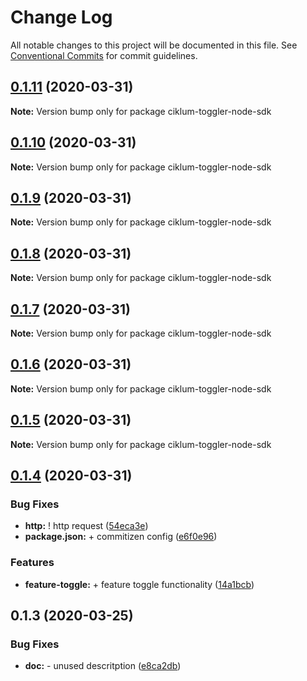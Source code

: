 # Change Log

All notable changes to this project will be documented in this file.
See [Conventional Commits](https://conventionalcommits.org) for commit guidelines.

## [0.1.11](https://github.com/ciklum-digital/ciklum-toggler-node-sdk/compare/v0.1.10...v0.1.11) (2020-03-31)

**Note:** Version bump only for package ciklum-toggler-node-sdk





## [0.1.10](https://github.com/ciklum-digital/ciklum-toggler-node-sdk/compare/v0.1.9...v0.1.10) (2020-03-31)

**Note:** Version bump only for package ciklum-toggler-node-sdk





## [0.1.9](https://github.com/ciklum-digital/ciklum-toggler-node-sdk/compare/v0.1.8...v0.1.9) (2020-03-31)

**Note:** Version bump only for package ciklum-toggler-node-sdk





## [0.1.8](https://github.com/ciklum-digital/ciklum-toggler-node-sdk/compare/v0.1.7...v0.1.8) (2020-03-31)

**Note:** Version bump only for package ciklum-toggler-node-sdk





## [0.1.7](https://github.com/ciklum-digital/ciklum-toggler-node-sdk/compare/v0.1.6...v0.1.7) (2020-03-31)

**Note:** Version bump only for package ciklum-toggler-node-sdk





## [0.1.6](https://github.com/ciklum-digital/ciklum-toggler-node-sdk/compare/v0.1.5...v0.1.6) (2020-03-31)

**Note:** Version bump only for package ciklum-toggler-node-sdk





## [0.1.5](https://github.com/ciklum-digital/ciklum-toggler-node-sdk/compare/v0.1.4...v0.1.5) (2020-03-31)

**Note:** Version bump only for package ciklum-toggler-node-sdk





## [0.1.4](https://github.com/ciklum-digital/ciklum-toggler-node-sdk/compare/v0.1.3...v0.1.4) (2020-03-31)


### Bug Fixes

* **http:** ! http request ([54eca3e](https://github.com/ciklum-digital/ciklum-toggler-node-sdk/commit/54eca3ef8c84f925a568dfc64a55b6676c485a0a))
* **package.json:** + commitizen config ([e6f0e96](https://github.com/ciklum-digital/ciklum-toggler-node-sdk/commit/e6f0e96c06af86dbedbe97ba6471546a4d752d88))


### Features

* **feature-toggle:** + feature toggle functionality ([14a1bcb](https://github.com/ciklum-digital/ciklum-toggler-node-sdk/commit/14a1bcb565a792dc41ede59ddc131376be23b4ae))





## 0.1.3 (2020-03-25)


### Bug Fixes

* **doc:** - unused descritption ([e8ca2db](https://github.com/ciklum-digital/ciklum-toggler-node-sdk/commit/e8ca2dbf93628edb91c1a5f4c221639a439c2ba8))
